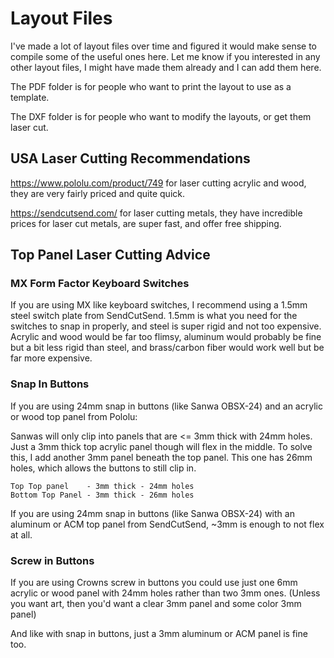 # Layout Files

I've made a lot of layout files over time and figured it would make sense to compile some of the useful ones here. Let me know if you interested in any other layout files, I might have made them already and I can add them here.

The PDF folder is for people who want to print the layout to use as a template.

The DXF folder is for people who want to modify the layouts, or get them laser cut.

## USA Laser Cutting Recommendations

https://www.pololu.com/product/749 for laser cutting acrylic and wood, they are very fairly priced and quite quick.

https://sendcutsend.com/ for laser cutting metals, they have incredible prices for laser cut metals, are super fast, and offer free shipping.

## Top Panel Laser Cutting Advice

### MX Form Factor Keyboard Switches

If you are using MX like keyboard switches, I recommend using a 1.5mm steel switch plate from SendCutSend. 1.5mm is what you need for the switches to snap in properly, and steel is super rigid and not too expensive. Acrylic and wood would be far too flimsy, aluminum would probably be fine but a bit less rigid than steel, and brass/carbon fiber would work well but be far more expensive.

### Snap In Buttons

If you are using 24mm snap in buttons (like Sanwa OBSX-24) and an acrylic or wood top panel from Pololu:

Sanwas will only clip into panels that are <= 3mm thick with 24mm holes. Just a 3mm thick top acrylic panel though will flex in the middle. To solve this, I add another 3mm panel beneath the top panel. This one has 26mm holes, which allows the buttons to still clip in.

```
Top Top panel    - 3mm thick - 24mm holes
Bottom Top Panel - 3mm thick - 26mm holes
```

If you are using 24mm snap in buttons (like Sanwa OBSX-24) with an aluminum or ACM top panel from SendCutSend, ~3mm is enough to not flex at all.

### Screw in Buttons

If you are using Crowns screw in buttons you could use just one 6mm acrylic or wood panel with 24mm holes rather than two 3mm ones. (Unless you want art, then you'd want a clear 3mm panel and some color 3mm panel)

And like with snap in buttons, just a 3mm aluminum or ACM panel is fine too.
